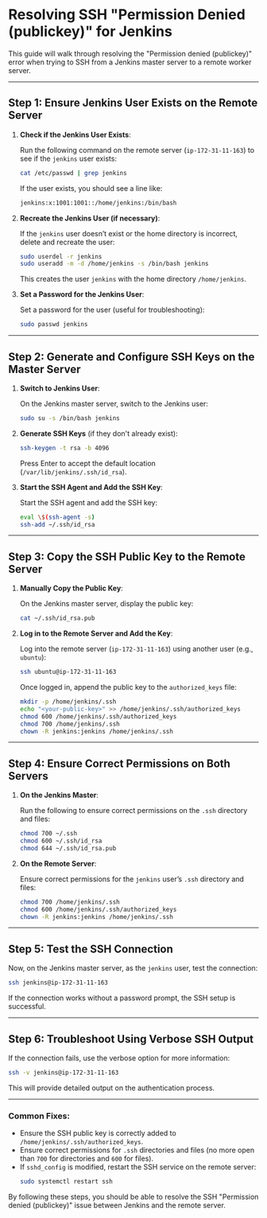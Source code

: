 
# Resolving SSH "Permission Denied (publickey)" for Jenkins

This guide will walk through resolving the "Permission denied (publickey)" error when trying to SSH from a Jenkins master server to a remote worker server.

---

## Step 1: Ensure Jenkins User Exists on the Remote Server

1. **Check if the Jenkins User Exists**:
   
   Run the following command on the remote server (`ip-172-31-11-163`) to see if the `jenkins` user exists:
   ```bash
   cat /etc/passwd | grep jenkins
   ```
   If the user exists, you should see a line like:
   ```bash
   jenkins:x:1001:1001::/home/jenkins:/bin/bash
   ```

2. **Recreate the Jenkins User (if necessary)**:
   
   If the `jenkins` user doesn’t exist or the home directory is incorrect, delete and recreate the user:
   ```bash
   sudo userdel -r jenkins
   sudo useradd -m -d /home/jenkins -s /bin/bash jenkins
   ```
   This creates the user `jenkins` with the home directory `/home/jenkins`.

3. **Set a Password for the Jenkins User**:
   
   Set a password for the user (useful for troubleshooting):
   ```bash
   sudo passwd jenkins
   ```

---

## Step 2: Generate and Configure SSH Keys on the Master Server

1. **Switch to Jenkins User**:

   On the Jenkins master server, switch to the Jenkins user:
   ```bash
   sudo su -s /bin/bash jenkins
   ```

2. **Generate SSH Keys** (if they don't already exist):
   ```bash
   ssh-keygen -t rsa -b 4096
   ```
   Press Enter to accept the default location (`/var/lib/jenkins/.ssh/id_rsa`).

3. **Start the SSH Agent and Add the SSH Key**:
   
   Start the SSH agent and add the SSH key:
   ```bash
   eval \$(ssh-agent -s)
   ssh-add ~/.ssh/id_rsa
   ```

---

## Step 3: Copy the SSH Public Key to the Remote Server

1. **Manually Copy the Public Key**:
   
   On the Jenkins master server, display the public key:
   ```bash
   cat ~/.ssh/id_rsa.pub
   ```

2. **Log in to the Remote Server and Add the Key**:
   
   Log into the remote server (`ip-172-31-11-163`) using another user (e.g., `ubuntu`):
   ```bash
   ssh ubuntu@ip-172-31-11-163
   ```

   Once logged in, append the public key to the `authorized_keys` file:
   ```bash
   mkdir -p /home/jenkins/.ssh
   echo "<your-public-key>" >> /home/jenkins/.ssh/authorized_keys
   chmod 600 /home/jenkins/.ssh/authorized_keys
   chmod 700 /home/jenkins/.ssh
   chown -R jenkins:jenkins /home/jenkins/.ssh
   ```

---

## Step 4: Ensure Correct Permissions on Both Servers

1. **On the Jenkins Master**:
   
   Run the following to ensure correct permissions on the `.ssh` directory and files:
   ```bash
   chmod 700 ~/.ssh
   chmod 600 ~/.ssh/id_rsa
   chmod 644 ~/.ssh/id_rsa.pub
   ```

2. **On the Remote Server**:
   
   Ensure correct permissions for the `jenkins` user’s `.ssh` directory and files:
   ```bash
   chmod 700 /home/jenkins/.ssh
   chmod 600 /home/jenkins/.ssh/authorized_keys
   chown -R jenkins:jenkins /home/jenkins/.ssh
   ```

---

## Step 5: Test the SSH Connection

Now, on the Jenkins master server, as the `jenkins` user, test the connection:
```bash
ssh jenkins@ip-172-31-11-163
```
If the connection works without a password prompt, the SSH setup is successful.

---

## Step 6: Troubleshoot Using Verbose SSH Output

If the connection fails, use the verbose option for more information:
```bash
ssh -v jenkins@ip-172-31-11-163
```

This will provide detailed output on the authentication process.

---

### Common Fixes:
- Ensure the SSH public key is correctly added to `/home/jenkins/.ssh/authorized_keys`.
- Ensure correct permissions for `.ssh` directories and files (no more open than `700` for directories and `600` for files).
- If `sshd_config` is modified, restart the SSH service on the remote server:
  ```bash
  sudo systemctl restart ssh
  ```

By following these steps, you should be able to resolve the SSH "Permission denied (publickey)" issue between Jenkins and the remote server.


